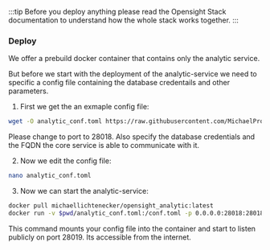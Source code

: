 :::tip
Before you deploy anything please read the Opensight Stack documentation to understand how the whole stack works together.
:::

### Deploy 
We offer a prebuild docker container that contains only the analytic service.

But before we start with the deployment of the analytic-service we need to specific a config file containing the database credentails and other parameters.

1. First we get the an exmaple config file:
```bash
wget -O analytic_conf.toml https://raw.githubusercontent.com/MichaelProjects/opensight/dev/analytics_api/example_conf.toml 
```
Please change to port to 28018. Also specify the database credentials and the FQDN the core service is able to communicate with it.

2. Now we edit the config file:
```bash
nano analytic_conf.toml
```
3. Now we can start the analytic-service:
```bash
docker pull michaellichtenecker/opensight_analytic:latest
docker run -v $pwd/analytic_conf.toml:/conf.toml -p 0.0.0.0:28018:28018 michaellichtenecker/opensight_analytic:latest 
```
This command mounts your config file into the container and start to listen publicly on port 28019. Its accessible from the internet.